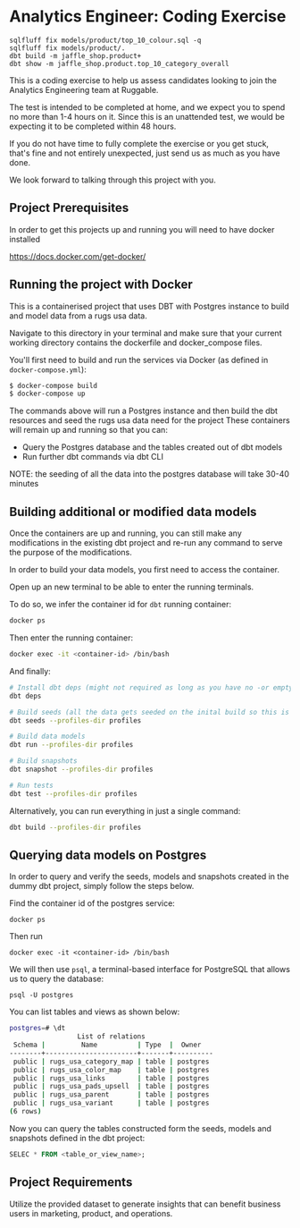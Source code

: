 # Analytics Engineer: Coding Exercise

```
sqlfluff fix models/product/top_10_colour.sql -q
sqlfluff fix models/product/.
dbt build -m jaffle_shop.product+
dbt show -m jaffle_shop.product.top_10_category_overall
```
This is a coding exercise to help us assess candidates looking to join the Analytics Engineering team at Ruggable.

The test is intended to be completed at home, and we expect you to spend no more than 1-4 hours on it. Since this is an unattended test, we would be expecting it to be completed within 48 hours.

If you do not have time to fully complete the exercise or you get stuck, that's fine and not entirely unexpected, just send us as much as you have done.

We look forward to talking through this project with you.

## Project Prerequisites

In order to get this projects up and running you will need to have docker installed

https://docs.docker.com/get-docker/

## Running the project with Docker
This is a containerised project that uses DBT with Postgres instance to build and model data from a rugs usa data.

Navigate to this directory in your terminal and make sure that your current working directory contains the dockerfile and docker_compose files.

You'll first need to build and run the services via Docker (as defined in `docker-compose.yml`):
```bash
$ docker-compose build
$ docker-compose up
```

The commands above will run a Postgres instance and then build the dbt resources and seed the rugs usa data need for the project These containers will remain up and running so that you can:
- Query the Postgres database and the tables created out of dbt models
- Run further dbt commands via dbt CLI

NOTE: the seeding of all the data into the postgres database will take 30-40 minutes


## Building additional or modified data models
Once the containers are up and running, you can still make any modifications in the existing dbt project 
and re-run any command to serve the purpose of the modifications. 

In order to build your data models, you first need to access the container.

Open up an new terminal to be able to enter the running terminals.

To do so, we infer the container id for `dbt` running container:
```bash
docker ps
```

Then enter the running container:
```bash
docker exec -it <container-id> /bin/bash
```

And finally:

```bash
# Install dbt deps (might not required as long as you have no -or empty- `dbt_packages.yml` file)
dbt deps

# Build seeds (all the data gets seeded on the inital build so this is also not required)
dbt seeds --profiles-dir profiles

# Build data models
dbt run --profiles-dir profiles

# Build snapshots
dbt snapshot --profiles-dir profiles

# Run tests
dbt test --profiles-dir profiles
```

Alternatively, you can run everything in just a single command:

```bash
dbt build --profiles-dir profiles
```

## Querying  data models on Postgres
In order to query and verify the seeds, models and snapshots created in the dummy dbt project, simply follow the 
steps below. 

Find the container id of the postgres service:
```commandline
docker ps 
```

Then run 
```commandline
docker exec -it <container-id> /bin/bash

```

We will then use `psql`, a terminal-based interface for PostgreSQL that allows us to query the database:
```commandline
psql -U postgres
```

You can list tables and views as shown below:
```bash
postgres=# \dt
                 List of relations
 Schema |         Name          | Type  |  Owner   
--------+-----------------------+-------+----------
 public | rugs_usa_category_map | table | postgres
 public | rugs_usa_color_map    | table | postgres
 public | rugs_usa_links        | table | postgres
 public | rugs_usa_pads_upsell  | table | postgres
 public | rugs_usa_parent       | table | postgres
 public | rugs_usa_variant      | table | postgres
(6 rows)

```

Now you can query the tables constructed form the seeds, models and snapshots defined in the dbt project:
```sql
SELEC * FROM <table_or_view_name>;
```
## Project Requirements

Utilize the provided dataset to generate insights that can benefit business users in marketing, product, and operations.



